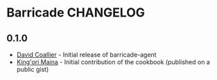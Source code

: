 # Barricade CHANGELOG

## 0.1.0

- [David Coallier](https://twitter.com/davidcoallier) - Initial release of barricade-agent
- [King'ori Maina](https://twitter.com/itsmrwave) - Initial contribution of the cookbook (published on a public gist)
